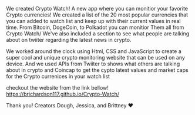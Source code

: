 We created Crypto Watch! A new app where you can monitior your favorite Crypto currencies! 
We created a list of the 20 most popular currencies that you can added to watch list and keep up with their current values in real time. From Bitcoin, DogeCoin, to Polkadot you can monitior Them all from Crypto Watch/
We've also included a section to see what people are talking about on twiiter regarding the latest news in crypto.

<insert image here>

We worked around the clock using Html, CSS and JavaScript to create a super cool and unique crypto monitoring website that can be used on any device. And we used APIs from Twiiter to shows what others are talking about in crypto and Coincap to get the cypto latest values and market caps for the Crypto currenices in your watch list


<insert Image here>

checkout the website from the link bellow!
https://brichardson117.github.io/Crypto-Watch/ 

Thank you!
Creators Dough, Jessica, and Brittney ❤️
